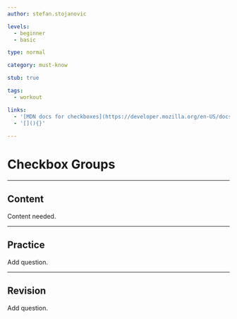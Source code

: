 ```yaml
---
author: stefan.stojanovic

levels:
  - beginner
  - basic

type: normal

category: must-know

stub: true

tags:
  - workout

links:
  - '[MDN docs for checkboxes](https://developer.mozilla.org/en-US/docs/Web/HTML/Element/input/checkbox){website}'
  - '[](){}'
  
---
```

# Checkbox Groups
---
## Content

Content needed.

---
## Practice

Add question.

---
## Revision

Add question.
